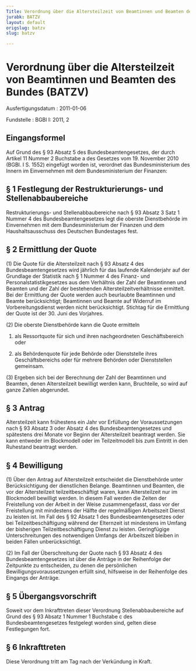 ```yaml
---
Title: Verordnung über die Altersteilzeit von Beamtinnen und Beamten des Bundes
jurabk: BATZV
layout: default
origslug: batzv
slug: batzv

---
```


# Verordnung über die Altersteilzeit von Beamtinnen und Beamten des Bundes (BATZV)

Ausfertigungsdatum
:   2011-01-06

Fundstelle
:   BGBl I: 2011, 2

## Eingangsformel

Auf Grund des § 93 Absatz 5 des Bundesbeamtengesetzes, der durch
Artikel 11 Nummer 2 Buchstabe a des Gesetzes vom 19. November 2010
(BGBl. I S. 1552) eingefügt worden ist, verordnet das
Bundesministerium des Innern im Einvernehmen mit dem Bundesministerium
der Finanzen:

## § 1 Festlegung der Restrukturierungs- und Stellenabbaubereiche

Restrukturierungs- und Stellenabbaubereiche nach § 93 Absatz 3 Satz 1
Nummer 4 des Bundesbeamtengesetzes legt die oberste Dienstbehörde im
Einvernehmen mit dem Bundesministerium der Finanzen und dem
Haushaltsausschuss des Deutschen Bundestages fest.

## § 2 Ermittlung der Quote

(1) Die Quote für die Altersteilzeit nach § 93 Absatz 4 des
Bundesbeamtengesetzes wird jährlich für das laufende Kalenderjahr auf
der Grundlage der Statistik nach § 1 Nummer 4 des Finanz- und
Personalstatistikgesetzes aus dem Verhältnis der Zahl der Beamtinnen
und Beamten und der Zahl der bestehenden Altersteilzeitverhältnisse
ermittelt. Bei der Ermittlung der Quote werden auch beurlaubte
Beamtinnen und Beamte berücksichtigt; Beamtinnen und Beamte auf
Widerruf im Vorbereitungsdienst werden nicht berücksichtigt. Stichtag
für die Ermittlung der Quote ist der 30. Juni des Vorjahres.

(2) Die oberste Dienstbehörde kann die Quote ermitteln

1.  als Ressortquote für sich und ihren nachgeordneten Geschäftsbereich
    oder


2.  als Behördenquote für jede Behörde oder Dienststelle ihres
    Geschäftsbereichs oder für mehrere Behörden oder Dienststellen
    gemeinsam.




(3) Ergeben sich bei der Berechnung der Zahl der Beamtinnen und
Beamten, denen Altersteilzeit bewilligt werden kann, Bruchteile, so
wird auf ganze Zahlen abgerundet.

## § 3 Antrag

Altersteilzeit kann frühestens ein Jahr vor Erfüllung der
Voraussetzungen nach § 93 Absatz 3 oder Absatz 4 des
Bundesbeamtengesetzes und spätestens drei Monate vor Beginn der
Altersteilzeit beantragt werden. Sie kann entweder im Blockmodell oder
im Teilzeitmodell bis zum Eintritt in den Ruhestand beantragt werden.

## § 4 Bewilligung

(1) Über den Antrag auf Altersteilzeit entscheidet die Dienstbehörde
unter Berücksichtigung der dienstlichen Belange. Beamtinnen und
Beamten, die vor der Altersteilzeit teilzeitbeschäftigt waren, kann
Altersteilzeit nur im Blockmodell bewilligt werden. In diesem Fall
werden die Zeiten der Freistellung von der Arbeit in der Weise
zusammengefasst, dass vor der Freistellung mit mindestens der Hälfte
der regelmäßigen Arbeitszeit Dienst zu leisten ist. Im Fall des § 92
Absatz 1 des Bundesbeamtengesetzes oder bei Teilzeitbeschäftigung
während der Elternzeit ist mindestens im Umfang der bisherigen
Teilzeitbeschäftigung Dienst zu leisten. Geringfügige
Unterschreitungen des notwendigen Umfangs der Arbeitszeit bleiben in
beiden Fällen unberücksichtigt.

(2) Im Fall der Überschreitung der Quote nach § 93 Absatz 4 des
Bundesbeamtengesetzes ist über die Anträge in der Reihenfolge der
Zeitpunkte zu entscheiden, zu denen die persönlichen
Bewilligungsvoraussetzungen erfüllt sind, hilfsweise in der
Reihenfolge des Eingangs der Anträge.

## § 5 Übergangsvorschrift

Soweit vor dem Inkrafttreten dieser Verordnung Stellenabbaubereiche
auf Grund des § 93 Absatz 1 Nummer 1 Buchstabe c des
Bundesbeamtengesetzes festgelegt worden sind, gelten diese
Festlegungen fort.

## § 6 Inkrafttreten

Diese Verordnung tritt am Tag nach der Verkündung in Kraft.


